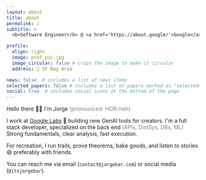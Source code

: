 ```yaml
---
layout: about
title: about
permalink: /
subtitle: > 
  <b>Software Engineer</b> @ <a href='https://about.google/'>Google</a> • <b>Previously:</b><a href='https://about.meta.com/'> Meta</a>

profile:
  align: right
  image: prof_pic.jpg
  image_circular: false # crops the image to make it circular
  address: 📍 SF Bay Area

news: false  # includes a list of news items
selected_papers: false # includes a list of papers marked as "selected={true}"
social: true  # includes social icons at the bottom of the page
---
```

Hello there 👋🏻 I'm Jorge <span style="color:grey">(pronounced: HOR-heh)</span> 

I work at <a href='https://labs.google/'>Google Labs</a> 🧪 building new GenAI tools for creators. I'm a full stack developer, specialized on the back end <span style="color:grey">(APIs, DistSys, DBs, ML)</span> Strong fundamentals, clear analysis, fast execution. 

For recreation, I run trails, prove theorems, bake goods, and listen to stories 😄 preferably with friends.

You can reach me via email (`contact@jorgebar.com`) or social media (`@itsjorgebar`).